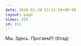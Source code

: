 ```yaml
---
date: 2018-01-28 13:13:50+00:00
layout: page
views: 265
id: 151
---
```


Мы. Здесь. Прогаем!!! (блэд)


